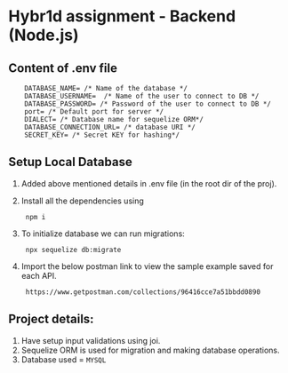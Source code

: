 # Hybr1d assignment - Backend (Node.js)

## Content of .env file

```
    DATABASE_NAME= /* Name of the database */
    DATABASE_USERNAME=  /* Name of the user to connect to DB */
    DATABASE_PASSWORD= /* Password of the user to connect to DB */
    port= /* Default port for server */
    DIALECT= /* Database name for sequelize ORM*/
    DATABASE_CONNECTION_URL= /* database URI */
    SECRET_KEY= /* Secret KEY for hashing*/
```

## Setup Local Database

1. Added above mentioned details in .env file (in the root dir of the proj).
2. Install all the dependencies using

        npm i

3. To initialize database we can run migrations:

        npx sequelize db:migrate

4. Import the below postman link to view the sample example saved for each API.

        https://www.getpostman.com/collections/96416cce7a51bbdd0890


## Project details:

1. Have setup input validations using joi.
2. Sequelize ORM is used for migration and making database operations.
3. Database used = `MYSQL`